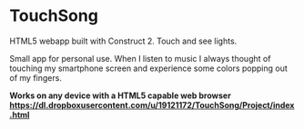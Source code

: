 TouchSong
=========

HTML5 webapp built with Construct 2. Touch and see lights.

Small app for personal use. 
When I listen to music I always thought of touching my smartphone screen and experience some colors popping out of my fingers.

<b>Works on any device with a HTML5 capable web browser<b><br>
https://dl.dropboxusercontent.com/u/19121172/TouchSong/Project/index.html
